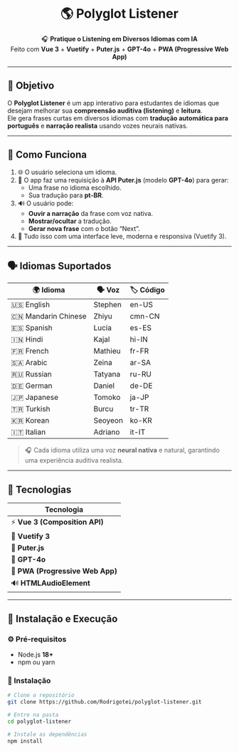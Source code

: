 <h1 align="center">🌎 Polyglot Listener</h1>
<p align="center">
🎧 <b>Pratique o Listening em Diversos Idiomas com IA</b>  
<br>
Feito com <b>Vue 3</b> + <b>Vuetify</b> + <b>Puter.js</b> + <b>GPT-4o</b> + <b>PWA (Progressive Web App)</b> 
</p>

---

## 🎯 Objetivo

O **Polyglot Listener** é um app interativo para estudantes de idiomas que desejam melhorar sua **compreensão auditiva (listening)** e **leitura**.  
Ele gera frases curtas em diversos idiomas com **tradução automática para português** e **narração realista** usando vozes neurais nativas.

---

## 🧠 Como Funciona

1. 🌐 O usuário seleciona um idioma.  
2. 🤖 O app faz uma requisição à **API Puter.js** (modelo **GPT-4o**) para gerar:
   - Uma frase no idioma escolhido.
   - Sua tradução para **pt-BR**.
3. 🔊 O usuário pode:
   - **Ouvir a narração** da frase com voz nativa.
   - **Mostrar/ocultar** a tradução.
   - **Gerar nova frase** com o botão “Next”.
4. 🧩 Tudo isso com uma interface leve, moderna e responsiva (Vuetify 3).

---

## 🗣️ Idiomas Suportados

| 🌍 Idioma | 🗣️ Voz | 🏷️ Código |
|-----------|---------|------------|
| 🇺🇸 English | Stephen | en-US |
| 🇨🇳 Mandarin Chinese | Zhiyu | cmn-CN |
| 🇪🇸 Spanish | Lucia | es-ES |
| 🇮🇳 Hindi | Kajal | hi-IN |
| 🇫🇷 French | Mathieu | fr-FR |
| 🇸🇦 Arabic | Zeina | ar-SA |
| 🇷🇺 Russian | Tatyana | ru-RU |
| 🇩🇪 German | Daniel | de-DE |
| 🇯🇵 Japanese | Tomoko | ja-JP |
| 🇹🇷 Turkish | Burcu | tr-TR |
| 🇰🇷 Korean | Seoyeon | ko-KR |
| 🇮🇹 Italian | Adriano | it-IT |

> 🎧 Cada idioma utiliza uma voz **neural nativa** e natural, garantindo uma experiência auditiva realista.

---

## 🧩 Tecnologias

| Tecnologia | 
|-------------|
| ⚡ **Vue 3 (Composition API)** |
| 🎨 **Vuetify 3** |
| 🤖 **Puter.js** |
| 🧠 **GPT-4o** |
| 📱 **PWA (Progressive Web App)** |
| 🔊 **HTMLAudioElement** |

---

## 🚀 Instalação e Execução

### ⚙️ Pré-requisitos
- Node.js **18+**
- npm ou yarn

### 🧱 Instalação

```bash
# Clone o repositório
git clone https://github.com/Rodrigotei/polyglot-listener.git

# Entre na pasta
cd polyglot-listener

# Instale as dependências
npm install
